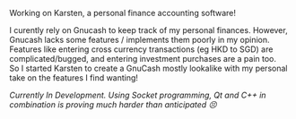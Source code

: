 Working on Karsten, a personal finance accounting software!  

I curently rely on Gnucash to keep track of my personal finances. However, Gnucash lacks some features / implements them poorly in my opinion.  
Features like entering cross currency transactions (eg HKD to SGD) are complicated/bugged, and entering investment purchases are a pain too.  
So I started Karsten to create a GnuCash mostly lookalike with my personal take on the features I find wanting!  

*Currently In Development. Using Socket programming, Qt and C++ in combination is proving much harder than anticipated :persevere:*
